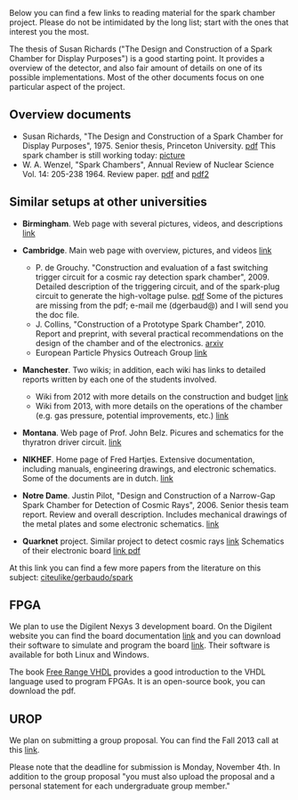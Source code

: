 Below you can find a few links to reading material for the spark
chamber project. Please do not be intimidated by the long list; start
with the ones that interest you the most.

The thesis of Susan Richards ("The Design and Construction of a Spark
Chamber for Display Purposes") is a good starting point. It provides a
overview of the detector, and also fair amount of details on one of
its possible implementations. Most of the other documents focus on one
particular aspect of the project.

## Overview documents

- Susan Richards, "The Design and Construction of a Spark Chamber for
  Display Purposes", 1975. Senior thesis, Princeton University.
  [pdf](https://docs.google.com/file/d/0B3inNvIrVHvvWFNuZzFnYmZwZmM/edit?usp=sharing)
  This spark chamber is still working today:
  [picture](https://lh6.googleusercontent.com/-xEEBnr4i6Ys/Uhycv9IbLNI/AAAAAAAAAjA/2NlrVADsycU/w939-h704-no/spark_chamber_pu.jpg)
- W. A. Wenzel, "Spark Chambers", Annual Review of Nuclear Science
  Vol. 14: 205-238 1964. Review
  paper. [pdf](http://dx.doi.org/10.1146/annurev.ns.14.120164.001225) and [pdf2](https://drive.google.com/file/d/0B3inNvIrVHvvYUdGdkEtaVVOYTA/edit?usp=sharing)
  
## Similar setups at other universities

- **Birmingham**. Web page with several pictures, videos, and
  descriptions
  [link](http://www.hep.ph.bham.ac.uk/general/outreach/SparkChamber2/)

- **Cambridge**. Main web page with overview, pictures, and videos
  [link](http://www.hep.phy.cam.ac.uk/~lester/teaching/SparkChamber/SparkChamber.html)
  - P. de Grouchy. "Construction and evaluation of a fast switching
    trigger circuit for a cosmic ray detection spark chamber", 2009.
    Detailed description of the triggering circuit, and of the
    spark-plug circuit to generate the high-voltage
    pulse. [pdf](https://docs.google.com/file/d/0B3inNvIrVHvvMkxfSFVDenpkZFE/edit?usp=sharing)
    Some of the pictures are missing from the pdf; e-mail me
    (dgerbaud@) and I will send you the doc file.
  - J. Collins, "Construction of a Prototype Spark Chamber", 2010. Report and preprint, with several practical recommendations
    on the design of the chamber and of the electronics. [arxiv](http://arxiv.org/abs/1010.4010)
  - European Particle Physics Outreach Group
    [link](http://www.hep.phy.cam.ac.uk/~lester/teaching/SparkChamber/NIKHEF/eppog.web.cern.ch/eppog/Resources/SparkChamber.html)

- **Manchester**. Two wikis; in addition, each wiki has links to
  detailed reports written by each one of the students involved.
  - Wiki from 2012 with more details on the construction and budget
  [link](http://manchestermphys2012.wikispaces.com)
  - Wiki from 2013, with more details on the operations of the chamber
  (e.g. gas pressure, potential improvements, etc.)
  [link](https://uomsparkchamber2013.wikispaces.com)

- **Montana**. Web page of Prof. John Belz. Picures and schematics for
  the thyratron driver
  circuit. [link](http://www.physics.utah.edu/~belz/sparkchamber/sparkchamber.html)

- **NIKHEF**. Home page of Fred Hartjes. Extensive documentation,
  including manuals, engineering drawings, and electronic
  schematics. Some of the documents are in
  dutch. [link](http://www.nikhef.nl/~i56/)

- **Notre Dame**. Justin Pilot, "Design and Construction of a Narrow-Gap
  Spark Chamber for Detection of Cosmic Rays", 2006. Senior thesis
  team report. Review and overall description. Includes mechanical
  drawings of the metal plates and some electronic
  schematics. [link](https://docs.google.com/file/d/0B3inNvIrVHvvYVFJekNVTF9rem8/edit?usp=sharing)

- **Quarknet** project. Similar project to detect cosmic rays [link](http://quarknet.fnal.gov/)
  Schematics of their electronic board [link pdf](https://drive.google.com/file/d/0B3inNvIrVHvvOVhYajg5NVVVWDA/edit?usp=sharing)


At this link you can find a few more papers from the literature on
this subject:
[citeulike/gerbaudo/spark](http://www.citeulike.org/user/gerbaudo/tag/spark)


## FPGA

We plan to use the Digilent Nexys 3 development board. On the Digilent
website you can find the board documentation
[link](http://www.digilentinc.com/Products/Detail.cfm?Prod=NEXYS3) and
you can download their software to simulate and program the board
[link](http://www.digilentinc.com/Products/Detail.cfm?Prod=ADEPT2).
Their software is available for both Linux and Windows.

The book [Free Range VHDL](http://www.freerangefactory.org/site/pmwiki.php/Main/Books)
provides a good introduction to the VHDL language used to
program FPGAs. It is an open-source book, you can download
the pdf. 

## UROP

We plan on submitting a group proposal. You can find the Fall 2013
call at this [link](http://www.urop.uci.edu/grants.html).

Please note that the deadline for submission is Monday, November 4th.
In addition to the group proposal "you must also upload the proposal
and a personal statement for each undergraduate group member."
